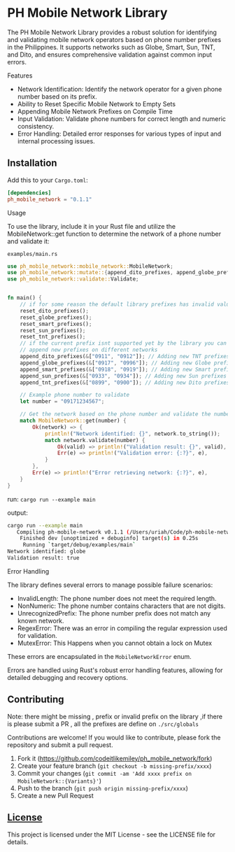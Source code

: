 # PH Mobile Network Library

The PH Mobile Network Library provides a robust solution for identifying and validating mobile network operators based on phone number prefixes in the Philippines. It supports networks such as Globe, Smart, Sun, TNT, and Dito, and ensures comprehensive validation against common input errors.

Features

- Network Identification: Identify the network operator for a given phone number based on its prefix.
- Ability to Reset Specific Mobile Network to Empty Sets
- Appending Mobile Network Prefixes on Compile Time
- Input Validation: Validate phone numbers for correct length and numeric consistency.
- Error Handling: Detailed error responses for various types of input and internal processing issues.


## Installation

Add this to your `Cargo.toml`:

```toml
[dependencies]
ph_mobile_network = "0.1.1"
```


Usage

To use the library, include it in your Rust file and utilize the MobileNetwork::get function to determine the network of a phone number and validate it:

`examples/main.rs`

```rust
use ph_mobile_network::mobile_network::MobileNetwork;
use ph_mobile_network::mutate::{append_dito_prefixes, append_globe_prefixes, append_smart_prefixes, append_sun_prefixes, append_tnt_prefixes, reset_dito_prefixes, reset_globe_prefixes, reset_smart_prefixes, reset_sun_prefixes, reset_tnt_prefixes};
use ph_mobile_network::validate::Validate;


fn main() {
    // if for some reason the default library prefixes has invalid values you can always reset it
    reset_dito_prefixes();
    reset_globe_prefixes();
    reset_smart_prefixes();
    reset_sun_prefixes();
    reset_tnt_prefixes();
    // if the current prefix isnt supported yet by the library you can always append it on compile time
    // append new prefixes on different networks
    append_dito_prefixes(&["0911", "0912"]); // Adding new TNT prefixes
    append_globe_prefixes(&["0917", "0996"]); // Adding new Globe prefixes
    append_smart_prefixes(&["0918", "0919"]); // Adding new Smart prefixes
    append_sun_prefixes(&["0933", "0934"]); // Adding new Sun prefixes
    append_tnt_prefixes(&["0899", "0900"]); // Adding new Dito prefixes

    // Example phone number to validate
    let number = "09171234567";

    // Get the network based on the phone number and validate the number
    match MobileNetwork::get(number) {
        Ok(network) => {
            println!("Network identified: {}", network.to_string());
            match network.validate(number) {
                Ok(valid) => println!("Validation result: {}", valid),
                Err(e) => println!("Validation error: {:?}", e),
            }
        },
        Err(e) => println!("Error retrieving network: {:?}", e),
    }
}
```

run: `cargo run --example main`

output:

```sh
cargo run --example main
   Compiling ph-mobile-network v0.1.1 (/Users/uriah/Code/ph-mobile-network)
    Finished dev [unoptimized + debuginfo] target(s) in 0.25s
     Running `target/debug/examples/main`
Network identified: globe
Validation result: true
```

Error Handling

The library defines several errors to manage possible failure scenarios:

- InvalidLength: The phone number does not meet the required length.
- NonNumeric: The phone number contains characters that are not digits.
- UnrecognizedPrefix: The phone number prefix does not match any known network.
- RegexError: There was an error in compiling the regular expression used for validation.
- MutexError: This Happens when you cannot obtain a lock on Mutex

These errors are encapsulated in the `MobileNetworkError` enum.

Errors are handled using Rust's robust error handling features, allowing for detailed debugging and recovery options.

## Contributing

Note: there might be missing , prefix or invalid prefix on the library ,if there is please submit a PR , all the prefixes are define on `./src/globals`

Contributions are welcome! If you would like to contribute, please fork the repository and submit a pull request.

1. Fork it (https://github.com/codeitlikemiley/ph_mobile_network/fork)
2. Create your feature branch (`git checkout -b missing-prefix/xxxx`)
3. Commit your changes (`git commit -am 'Add xxxx prefix on MobileNetwork::{Variants}'`)
4. Push to the branch (`git push origin missing-prefix/xxxx`)
5. Create a new Pull Request

## [License](./LICENSE)

This project is licensed under the MIT License - see the LICENSE file for details.

